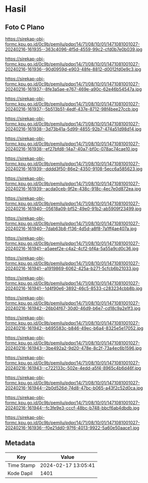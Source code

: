 # Hasil

## Foto C Plano

https://sirekap-obj-formc.kpu.go.id/0c9b/pemilu/pdpr/14/71/08/10/01/1471081001027-20240216-161935--363c4096-4f5d-4559-99c2-cfd0b7e0b039.jpg

https://sirekap-obj-formc.kpu.go.id/0c9b/pemilu/pdpr/14/71/08/10/01/1471081001027-20240216-161936--90d0959d-e903-48fe-8812-d0012fd0e9c3.jpg

https://sirekap-obj-formc.kpu.go.id/0c9b/pemilu/pdpr/14/71/08/10/01/1471081001027-20240216-161937--8fe3a5ae-e767-469e-a90c-62e46b54547a.jpg

https://sirekap-obj-formc.kpu.go.id/0c9b/pemilu/pdpr/14/71/08/10/01/1471081001027-20240216-161937--5b513b51-4edf-437e-8712-98f4bee27ccb.jpg

https://sirekap-obj-formc.kpu.go.id/0c9b/pemilu/pdpr/14/71/08/10/01/1471081001027-20240216-161938--3d73b41a-5d99-4855-92b7-474a51d98d14.jpg

https://sirekap-obj-formc.kpu.go.id/0c9b/pemilu/pdpr/14/71/08/10/01/1471081001027-20240216-161938--ef27bfd8-14a7-40a7-bf0c-078ac74cae10.jpg

https://sirekap-obj-formc.kpu.go.id/0c9b/pemilu/pdpr/14/71/08/10/01/1471081001027-20240216-161939--dddd3f50-86e2-4350-9108-5ecc6a585623.jpg

https://sirekap-obj-formc.kpu.go.id/0c9b/pemilu/pdpr/14/71/08/10/01/1471081001027-20240216-161939--acda0ceb-9f2e-438c-918c-4ec7e0d872ea.jpg

https://sirekap-obj-formc.kpu.go.id/0c9b/pemilu/pdpr/14/71/08/10/01/1471081001027-20240216-161940--05618a09-bf52-49e0-91b2-ab5909f23499.jpg

https://sirekap-obj-formc.kpu.go.id/0c9b/pemilu/pdpr/14/71/08/10/01/1471081001027-20240216-161940--7dab63b8-f136-4d5d-a8f8-7a1ff4ae407a.jpg

https://sirekap-obj-formc.kpu.go.id/0c9b/pemilu/pdpr/14/71/08/10/01/1471081001027-20240216-161941--a5aeef2e-c4a2-4cf2-bf4a-5a55a9cd0c36.jpg

https://sirekap-obj-formc.kpu.go.id/0c9b/pemilu/pdpr/14/71/08/10/01/1471081001027-20240216-161941--a1919869-6062-425a-b271-5cfcb6b21033.jpg

https://sirekap-obj-formc.kpu.go.id/0c9b/pemilu/pdpr/14/71/08/10/01/1471081001027-20240216-161941--1d4f90e6-3892-46c5-8533-c283234cbb8b.jpg

https://sirekap-obj-formc.kpu.go.id/0c9b/pemilu/pdpr/14/71/08/10/01/1471081001027-20240216-161942--26b04f67-30d0-46d9-b6e7-cd18c9a2e1f3.jpg

https://sirekap-obj-formc.kpu.go.id/0c9b/pemilu/pdpr/14/71/08/10/01/1471081001027-20240216-161942--b695583c-b846-49ec-b6a4-8325e5e17052.jpg

https://sirekap-obj-formc.kpu.go.id/0c9b/pemilu/pdpr/14/71/08/10/01/1471081001027-20240216-161943--3be492a2-9d20-478e-8c2f-73a4ec6b1596.jpg

https://sirekap-obj-formc.kpu.go.id/0c9b/pemilu/pdpr/14/71/08/10/01/1471081001027-20240216-161943--c722133c-502e-4edd-a5f4-8965c4b6d46f.jpg

https://sirekap-obj-formc.kpu.go.id/0c9b/pemilu/pdpr/14/71/08/10/01/1471081001027-20240216-161944--2b0d526d-74d8-47bc-b065-a43f2c52d0ca.jpg

https://sirekap-obj-formc.kpu.go.id/0c9b/pemilu/pdpr/14/71/08/10/01/1471081001027-20240216-161944--fc3fe9e3-cccf-48bc-b748-bbcf6ab4dbdb.jpg

https://sirekap-obj-formc.kpu.go.id/0c9b/pemilu/pdpr/14/71/08/10/01/1471081001027-20240216-161936--f0e21dd0-97f6-4013-9922-5a60e50aace1.jpg


## Metadata

| Key        | Value               |
| ---------- | ------------------- |
| Time Stamp | 2024-02-17 13:05:41 |
| Kode Dapil | 1401                |



